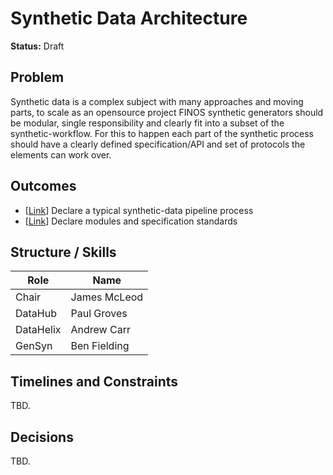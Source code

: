 # Synthetic Data Architecture

__Status:__ Draft

## Problem

Synthetic data is a complex subject with many approaches and moving parts, to scale as an opensource project FINOS synthetic generators should be modular, single responsibility and clearly fit into a subset of the synthetic-workflow. For this to happen each part of the synthetic process should have a clearly defined specification/API and set of protocols the elements can work over.

## Outcomes

* [[Link](./outcomes/standard-pipeline-process.md)] Declare a typical synthetic-data pipeline process
* [[Link](./outcomes/specification-standards.md)] Declare modules and specification standards

## Structure / Skills

| Role      |Name           |
|-----------|---------------|
| Chair     | James McLeod  |
| DataHub   | Paul Groves   |
| DataHelix  | Andrew Carr   |
| GenSyn    | Ben Fielding  |

## Timelines and Constraints

TBD.

## Decisions

TBD.
